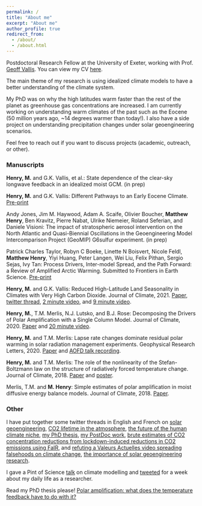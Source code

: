```yaml
---
permalink: /
title: "About me"
excerpt: "About me"
author_profile: true
redirect_from: 
  - /about/
  - /about.html
---
```


Postdoctoral Research Fellow at the University of Exeter, working with Prof. [Geoff Vallis](http://empslocal.ex.ac.uk/people/staff/gv219/). You can view my CV [here](https://matthewjhenry.github.io/CV_Henry.pdf).

The main theme of my research is using idealized climate models to have a better understanding of the climate system. 

My PhD was on why the high latitudes warm faster than the rest of the planet as greenhouse gas concentrations are increased. I am currently working on understanding warm climates of the past such as the Eocene (50 million years ago, ~14 degrees warmer than today!). I also have a side project on understanding precipitation changes under solar geoengineering scenarios.

Feel free to reach out if you want to discuss projects (academic, outreach, or other).


### Manuscripts

**Henry, M.** and G.K. Vallis, et al.: State dependence of the clear-sky longwave feedback in an idealized moist GCM. (in prep) 

**Henry, M.** and G.K. Vallis: Different Pathways to an Early Eocene Climate. [Pre-print](https://eartharxiv.org/repository/view/2798/)

Andy Jones, Jim M. Haywood, Adam A. Scaife, Olivier Boucher, **Matthew Henry**, Ben Kravitz, Pierre Nabat, Ulrike Niemeier, Roland Seferian, and Daniele Visioni: The impact of stratospheric aerosol intervention on the North Atlantic and Quasi-Biennial Oscillations in the Geoengineering Model Intercomparison Project (GeoMIP) G6sulfur experiment. (in prep)

Patrick Charles Taylor, Robyn C Boeke, Linette N Boisvert, Nicole Feldl, **Matthew Henry**, Yiyi Huang, Peter Langen, Wei Liu, Felix Pithan, Sergio Sejas, Ivy Tan: Process Drivers, Inter-model Spread, and the Path Forward: a Review of Amplified Arctic Warming. Submitted to Frontiers in Earth Science. [Pre-print](https://eartharxiv.org/repository/view/2693/)

**Henry, M.** and G.K. Vallis: Reduced High-Latitude Land Seasonality in Climates with Very High Carbon Dioxide. Journal of Climate, 2021. [Paper](https://journals.ametsoc.org/view/journals/clim/aop/JCLI-D-21-0131.1/JCLI-D-21-0131.1.xml), [twitter thread](https://twitter.com/mattjohenry/status/1359523196819628033), [2 minute video](https://www.youtube.com/watch?v=BwKJQ6UwfNo), and [9 minute video](https://www.youtube.com/watch?v=d7QCXURkZYM).

**Henry, M.**, T.M. Merlis, N.J. Lutsko, and B.J. Rose: Decomposing the Drivers of Polar Amplification with a Single Column Model. Journal of Climate, 2020. [Paper](https://doi.org/10.1175/JCLI-D-20-0178.1) and [20 minute video](https://www.youtube.com/watch?v=Z3LjvFSqOwo).

**Henry, M.** and T.M. Merlis: Lapse rate changes dominate residual polar warming in solar radiation management experiments. Geophysical Research Letters, 2020. [Paper](https://doi.org/10.1029/2020GL087929) and <a href='https://www.youtube.com/watch?v=SnsH-4Nca9A'>AOFD talk recording</a>.

**Henry, M.** and T.M. Merlis: The role of the nonlinearity of the Stefan-Boltzmann law on the structure of radiatively forced temperature change. Journal of Climate, 2018. [Paper](https://doi.org/10.1175/JCLI-D-17-0603.1) and <a href='http://meteo.mcgill.ca/~mhenry/files/poster_henry_0617.pdf'>poster</a>.

Merlis, T.M. and **M. Henry**: Simple estimates of polar amplification in moist diffusive energy balance models. Journal of Climate, 2018. [Paper](https://doi.org/10.1175/JCLI-D-17-0578.1).

### Other

I have put together some twitter threads in English and French on [solar geoengineering](https://twitter.com/mattjohenry/status/1208079869013307393), [CO2 lifetime in the atmosphere](https://twitter.com/mattjohenry/status/1298992761018802176), [the future of the human climate niche](https://twitter.com/mattjohenry/status/1258060124817678336), [my PhD thesis](https://twitter.com/EnDirectDuLabo/status/1249624495641571331), [my PostDoc work](https://twitter.com/EnDirectDuLabo/status/1250044374374907909), [brute estimates of CO2 concentration reductions from lockdown-induced reductions in CO2 emissions using FaIR](https://twitter.com/mattjohenry/status/1248669347209453568), and [refuting a Valeurs Actuelles video spreading falsehoods on climate change](https://twitter.com/mattjohenry/status/1154849664635736064), [the importance of solar geoengineering research](https://twitter.com/mattjohenry/status/1375006916993282048).

I gave a Pint of Science [talk](https://matthewjhenry.github.io/posts/2019/05/PoS-Talk/) on climate modelling and [tweeted](https://twitter.com/search?q=from%3AEnDirectDuLabo%20since%3A2020-04-13%20until%3A2020-04-19&src=typed_query) for a week about my daily life as a researcher.

Read my PhD thesis please! [Polar amplification: what does the temperature feedback have to do with it?](https://escholarship.mcgill.ca/concern/theses/ww72bh08q)
